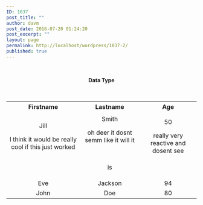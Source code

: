 ```yaml
---
ID: 1037
post_title: ""
author: davm
post_date: 2016-07-20 01:24:20
post_excerpt: ""
layout: page
permalink: http://localhost/wordpress/1037-2/
published: true
---
```

&nbsp;
<p style="text-align: center;"><strong>Data Type</strong></p>
&nbsp;
<table style="width: 100%;">
<tbody>
<tr>
<th align="center">Firstname</th>
<th align="center">Lastname</th>
<th align="center">Age</th>
</tr>
<tr>
<td align="center"></td>
<td align="center"></td>
<td align="center"></td>
</tr>
<tr>
<td align="center">Jill

I think it would be really cool if this just worked

&nbsp;</td>
<td align="center">Smith

oh deer it dosnt semm like it will it

&nbsp;

is</td>
<td align="center">50

really very reactive and dosent see

&nbsp;</td>
</tr>
<tr>
<td align="center">Eve</td>
<td align="center">Jackson</td>
<td align="center">94</td>
</tr>
<tr>
<td align="center">John</td>
<td align="center">Doe</td>
<td align="center">80</td>
</tr>
</tbody>
</table>
&nbsp;
